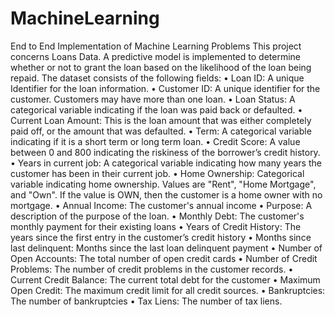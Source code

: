 # MachineLearning
End to End Implementation of Machine Learning Problems
This project concerns Loans Data. A predictive model is implemented to determine whether or not to grant the loan based on the likelihood of the loan being repaid. 
The dataset consists of the following fields:
• Loan ID: A unique Identifier for the loan information.
• Customer ID: A unique identifier for the customer. Customers may have more than one loan.
• Loan Status: A categorical variable indicating if the loan was paid back or defaulted.
• Current Loan Amount: This is the loan amount that was either completely paid off, or the amount that was defaulted.
• Term: A categorical variable indicating if it is a short term or long term loan.
• Credit Score: A value between 0 and 800 indicating the riskiness of the borrower’s credit history.
• Years in current job: A categorical variable indicating how many years the customer has been in their current job.
• Home Ownership: Categorical variable indicating home ownership. Values are "Rent", "Home Mortgage", and "Own". If the value is OWN, then the customer is a home owner with no mortgage.
• Annual Income: The customer's annual income
• Purpose: A description of the purpose of the loan.
• Monthly Debt: The customer's monthly payment for their existing loans
• Years of Credit History: The years since the first entry in the customer’s credit history
• Months since last delinquent: Months since the last loan delinquent payment
• Number of Open Accounts: The total number of open credit cards
• Number of Credit Problems: The number of credit problems in the customer records.
• Current Credit Balance: The current total debt for the customer
• Maximum Open Credit: The maximum credit limit for all credit sources.
• Bankruptcies: The number of bankruptcies
• Tax Liens: The number of tax liens.
